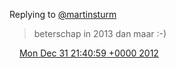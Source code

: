 Replying to [@martinsturm](https://twitter.com/martinsturm/status/285756034344177664)

> beterschap in 2013 dan maar :\-\)

<img src="../../media/tweet.ico" width="12" /> [Mon Dec 31 21:40:59 +0000 2012](https://twitter.com/DromerDenker/status/285863143886946304)
